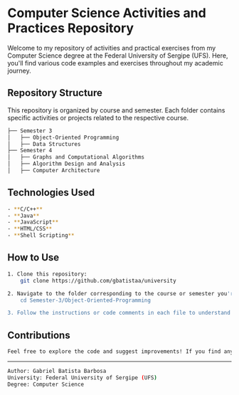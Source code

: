 # Computer Science Activities and Practices Repository

Welcome to my repository of activities and practical exercises from my Computer Science degree at the Federal University of Sergipe (UFS). Here, you'll find various code examples and exercises throughout my academic journey.

## Repository Structure

This repository is organized by course and semester. Each folder contains specific activities or projects related to the respective course.

```bash
├── Semester 3
│   ├── Object-Oriented Programming
│   ├── Data Structures
├── Semester 4
│   ├── Graphs and Computational Algorithms
│   ├── Algorithm Design and Analysis
│   ├── Computer Architecture
```

## Technologies Used

```bash
- **C/C++**
- **Java**
- **JavaScript**
- **HTML/CSS**
- **Shell Scripting**
```

## How to Use

```bash
1. Clone this repository:
    git clone https://github.com/gbatistaa/university

2. Navigate to the folder corresponding to the course or semester you're interested in:
    cd Semester-3/Object-Oriented-Programming

3. Follow the instructions or code comments in each file to understand or execute the activities.
```

## Contributions

```bash
Feel free to explore the code and suggest improvements! If you find any bugs or have suggestions for optimizations, feel free to open an issue or submit a pull request.
```

---

```bash
Author: Gabriel Batista Barbosa
University: Federal University of Sergipe (UFS)
Degree: Computer Science
```
